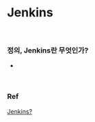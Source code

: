 # Jenkins

<br/>

### 정의, Jenkins란 무엇인가?

* 

<br/>

### Ref

[Jenkins?](https://velog.io/@seunghyeon/Jenkins-1.-Jenkins)